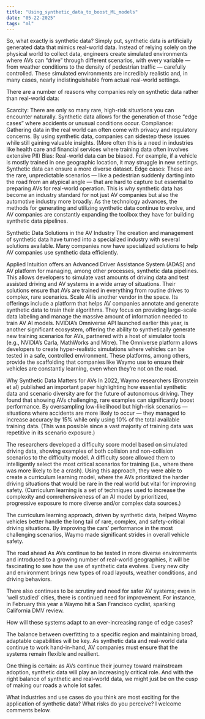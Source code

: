 ```yaml
---
title: "Using_synthetic_data_to_boost_ML_models"
date: "05-22-2025"
tags: "ml"
---
```


So, what exactly is synthetic data?
Simply put, synthetic data is artificially generated data that mimics real-world data. Instead of relying solely on the physical world to collect data, engineers create simulated environments where AVs can “drive” through different scenarios, with every variable — from weather conditions to the density of pedestrian traffic — carefully controlled. These simulated environments are incredibly realistic and, in many cases, nearly indistinguishable from actual real-world settings.

There are a number of reasons why companies rely on synthetic data rather than real-world data:

Scarcity: There are only so many rare, high-risk situations you can encounter naturally. Synthetic data allows for the generation of those “edge cases” where accidents or unusual conditions occur.
Compliance: Gathering data in the real world can often come with privacy and regulatory concerns. By using synthetic data, companies can sidestep these issues while still gaining valuable insights. (More often this is a need in industries like health care and financial services where training data often involves extensive PII)
Bias: Real-world data can be biased. For example, if a vehicle is mostly trained in one geographic location, it may struggle in new settings. Synthetic data can ensure a more diverse dataset.
Edge cases: These are the rare, unpredictable scenarios — like a pedestrian suddenly darting into the road from an atypical angle — that are hard to capture but essential to preparing AVs for real-world operation.
This is why synthetic data has become an industry standard for not just AV companies but also the automotive industry more broadly. As the technology advances, the methods for generating and utilizing synthetic data continue to evolve, and AV companies are constantly expanding the toolbox they have for building synthetic data pipelines.

Synthetic Data Solutions in the AV Industry
The creation and management of synthetic data have turned into a specialized industry with several solutions available. Many companies now have specialized solutions to help AV companies use synthetic data efficiently.

Applied Intuition offers an Advanced Driver Assistance System (ADAS) and AV platform for managing, among other processes, synthetic data pipelines. This allows developers to simulate vast amounts of driving data and test assisted driving and AV systems in a wide array of situations. Their solutions ensure that AVs are trained in everything from routine drives to complex, rare scenarios.
Scale AI is another vendor in the space. Its offerings include a platform that helps AV companies annotate and generate synthetic data to train their algorithms. They focus on providing large-scale data labeling and manage the massive amount of information needed to train AV AI models.
NVIDIA’s Omniverse API launched earlier this year, is another significant ecosystem, offering the ability to synthetically generate new training scenarios for AVs, partnered with a host of simulator tools (e.g., NVIDIA’s Carla, MathWorks and Mitre). The Omniverse platform allows developers to create hyper-realistic simulations where vehicles can be tested in a safe, controlled environment.
These platforms, among others, provide the scaffolding that companies like Waymo use to ensure their vehicles are constantly learning, even when they’re not on the road.

Why Synthetic Data Matters for AVs
In 2022, Waymo researchers (Bronstein et al) published an important paper highlighting how essential synthetic data and scenario diversity are for the future of autonomous driving. They found that showing AVs challenging, rare examples can significantly boost performance. By oversampling low-likelihood but high-risk scenarios — situations where accidents are more likely to occur — they managed to increase accuracy by 15% while only using 10% of the total available training data. (This was possible since a vast majority of training data was repetitive in its scenario exposure.)

The researchers developed a difficulty score model based on simulated driving data, showing examples of both collision and non-collision scenarios to the difficulty model. A difficulty score allowed them to intelligently select the most critical scenarios for training (i.e., where there was more likely to be a crash). Using this approach, they were able to create a curriculum learning model, where the AVs prioritized the harder driving situations that would be rare in the real world but vital for improving safety. (Curriculum learning is a set of techniques used to increase the complexity and comrehensiveness of an AI model by prioritized, progressive exposure to more diverse and/or complex data sources.)

The curriculum learning approach, driven by synthetic data, helped Waymo vehicles better handle the long tail of rare, complex, and safety-critical driving situations. By improving the cars’ performance in the most challenging scenarios, Waymo made significant strides in overall vehicle safety.

The road ahead
As AVs continue to be tested in more diverse environments and introduced to a growing number of real-world geographies, it will be fascinating to see how the use of synthetic data evolves. Every new city and environment brings new types of road layouts, weather conditions, and driving behaviors.

There also continues to be scrutiny and need for safer AV systems; even in ‘well studied’ cities, there is continued need for improvement. For instance, in February this year a Waymo hit a San Francisco cyclist, sparking California DMV review.

How will these systems adapt to an ever-increasing range of edge cases?

The balance between overfitting to a specific region and maintaining broad, adaptable capabilities will be key. As synthetic data and real-world data continue to work hand-in-hand, AV companies must ensure that the systems remain flexible and resilient.

One thing is certain: as AVs continue their journey toward mainstream adoption, synthetic data will play an increasingly critical role. And with the right balance of synthetic and real-world data, we might just be on the cusp of making our roads a whole lot safer.

What industries and use cases do you think are most exciting for the application of synthetic data? What risks do you perceive? I welcome comments below.